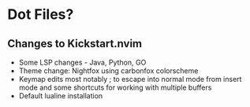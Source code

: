 # Dot Files?
## Changes to Kickstart.nvim
- Some LSP changes - Java, Python, GO
- Theme change: Nightfox using carbonfox colorscheme
- Keymap edits most notably <leader><leader>; to escape into normal mode from insert mode and some shortcuts for working with multiple buffers
- Default lualine installation
